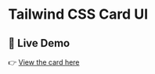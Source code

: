 # Tailwind CSS Card UI
## 🔗 Live Demo

👉 [View the card here](https://coderfish1.github.io/card-ui-tailwind/)



